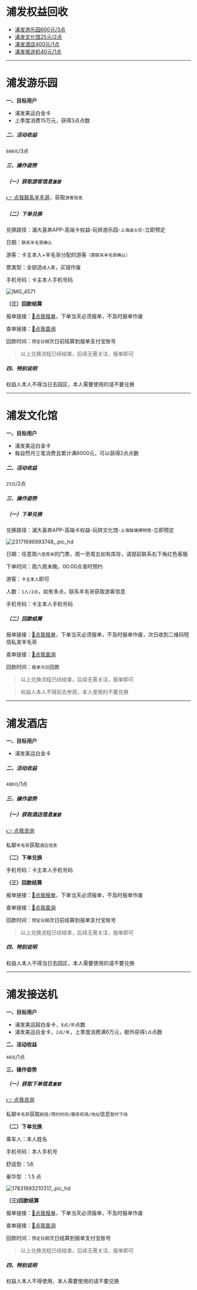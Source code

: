 # 浦发权益回收

- [浦发游乐园600元/3点](#浦发游乐园)
- [浦发文化馆25元/2点](#浦发文化馆)
- [浦发酒店400元/1点](#浦发酒店)
- [浦发接送机40元/1点](#浦发接送机)

---

# 浦发游乐园

**一、目标用户**

- 浦发美运白金卡
- 上季度消费15万元，获得3点点数

##### 二、活动收益

`600元`/3点

##### 三、操作姿势

##### （一）获取游客信息`重要`

[👉 点我联系羊毛哥](http://u.zjkmkj.com/unVf1 )，获取`游客信息`

##### （二）下单兑换

兑换路径：浦大喜奔APP-高端卡权益-玩转游乐园-`上海迪士尼`-立即预定

日期：`联系羊毛哥确认`

游客：卡主本人+羊毛哥分配的游客`（需联系羊毛哥确认）`

票类型：全部选`成人票`，买错作废

手机号码：卡主本人手机号码

![IMG_4571](https://cos.zjkmkj.com/media/2024/08/20/abd6d5af0c68c11a803ccf6244bf0c81-2.webp)

**（三）回款结算**

报单链接：[:link:点我报单](http://u.zjkm.xyz/xGzEF)，下单当天必须报单，不及时报单作废

查单链接：[:link:点我查询](http://u.zjkm.xyz/Cr7RF)

回款时间：`预定日期`次日前结算到报单支付宝账号

> 以上兑换流程已经结束，后续无需关注，报单即可

##### 四、特别说明

权益人本人不得当日去园区，本人需要使用的请不要兑换

---

# 浦发文化馆

**一、目标用户**

- 浦发美运白金卡
- 每自然月三笔消费且累计满6000元，可以获得2点点数

##### 二、活动收益

`25元`/2点

##### 三、操作姿势

##### （一）下单兑换

兑换路径：浦大喜奔APP-高端卡权益-玩转文化馆-`上海玻璃博物馆`-立即预定

![23171696993748_.pic_hd](https://cos.zjkmkj.com/media/2024/08/20/4c19957259f937f588ffa8a668af4d45-2.webp)

日期：任意周`六至周末`的门票，周一至周五如有库存，请提前联系右下角红色客服

下单时间：周六周末晚，00:00点准时预约

游客：`卡主本人`即可

人数：`1人/2点`，如有多点，联系羊毛哥获取游客信息

手机号码：卡主本人手机号码

##### （二）回款结算

报单链接：[:link:点我报单](http://u.zjkm.xyz/xGzEF)，下单当天必须报单，不及时报单作废，次日收到二维码短信私发羊毛哥

查单链接：[:link:点我查询](http://u.zjkm.xyz/Cr7RF)

回款时间：`报单次日`回款

> 以上兑换流程已经结束，后续无需关注，报单即可

> 权益人本人不得前去参观，本人使用的不要兑换

---

# 浦发酒店

**一、目标用户**

- 浦发美运白金卡

##### 二、活动收益

`400元`/1点

##### 三、操作姿势

##### （一）获取酒店信息`重要`

[👉 点我咨询](https://work.weixin.qq.com/ca/cawcdefd4b421df61a)

私聊`羊毛哥`获取`酒店信息`

**（二）下单兑换**

手机号码：卡主本人手机号码

**（三）回款结算**

报单链接：[:link:点我报单](http://u.zjkm.xyz/xGzEF)，下单当天必须报单，不及时报单作废

查单链接：[:link:点我查询](http://u.zjkm.xyz/Cr7RF)

回款时间：`预定日期`次日前结算到报单支付宝账号

> 以上兑换流程已经结束，后续无需关注，报单即可

##### 四、特别说明

权益人本人不得当日去园区，本人需要使用的请不要兑换

---

# 浦发接送机

**一、目标用户**

- 浦发美运超白金卡，`8点/年`点数
- 浦发美运白金卡，`2点/年`，上季度消费满6万元，额外获得`1点`点数

**二、活动收益**

`40元`/1点

**三、操作姿势**

##### （一）获取下单信息`重要`

[👉 点我咨询](https://work.weixin.qq.com/ca/cawcdefd4b421df61a)

私聊`羊毛哥`获取`航班/预约时间/服务机场/地址`信息`暂时下线`

**（二）下单兑换**

乘车人：本人姓名

手机号码：本人手机号

舒适型：1点

豪华型 ：1.5 点

![17831693210317_.pic_hd](https://cos.zjkmkj.com/media/2024/08/20/082876539c62ee24f1c500924d15c1fd-2.webp)

**（三)回款结算**

报单链接：[:link:点我报单](http://u.zjkm.xyz/xGzEF)，下单当天必须报单，不及时报单作废

查单链接：[:link:点我查询](http://u.zjkm.xyz/Cr7RF)

回款时间：`预定日期`次日结算到报单支付宝账号

> 以上兑换流程已经结束，后续无需关注，报单即可

##### 四、特别说明

权益人本人不得使用，本人需要使用的请不要兑换
